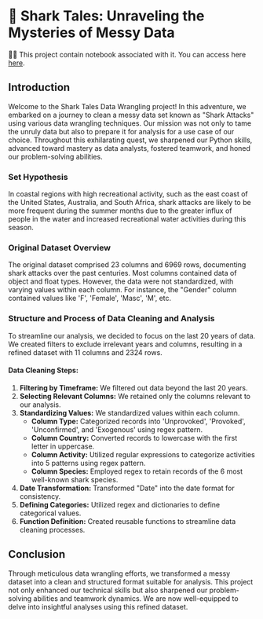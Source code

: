 # 🦈 Shark Tales: Unraveling the Mysteries of Messy Data

👩‍💻 This project contain notebook associated with it. You can access here [here](https://github.com/Lunatiss/mini_py_sharks_attacks/blob/main/py_shark.ipynb).

## Introduction
Welcome to the Shark Tales Data Wrangling project! In this adventure, we embarked on a journey to clean a messy data set known as "Shark Attacks" using various data wrangling techniques. Our mission was not only to tame the unruly data but also to prepare it for analysis for a use case of our choice. Throughout this exhilarating quest, we sharpened our Python skills, advanced toward mastery as data analysts, fostered teamwork, and honed our problem-solving abilities.

### Set Hypothesis
In coastal regions with high recreational activity, such as the east coast of the United States, Australia, and South Africa, shark attacks are likely to be more frequent during the summer months due to the greater influx of people in the water and increased recreational water activities during this season.

### Original Dataset Overview
The original dataset comprised 23 columns and 6969 rows, documenting shark attacks over the past centuries. Most columns contained data of object and float types. However, the data were not standardized, with varying values within each column. For instance, the "Gender" column contained values like 'F', 'Female', 'Masc', 'M', etc.

### Structure and Process of Data Cleaning and Analysis
To streamline our analysis, we decided to focus on the last 20 years of data. We created filters to exclude irrelevant years and columns, resulting in a refined dataset with 11 columns and 2324 rows.

#### Data Cleaning Steps:
1. **Filtering by Timeframe:** We filtered out data beyond the last 20 years.
2. **Selecting Relevant Columns:** We retained only the columns relevant to our analysis.
3. **Standardizing Values:** We standardized values within each column.
   - **Column Type:** Categorized records into 'Unprovoked', 'Provoked', 'Unconfirmed', and 'Exogenous' using regex pattern.
   - **Column Country:** Converted records to lowercase with the first letter in uppercase.
   - **Column Activity:** Utilized regular expressions to categorize activities into 5 patterns using regex pattern.
   - **Column Species:** Employed regex to retain records of the 6 most well-known shark species.
4. **Date Transformation:** Transformed "Date" into the date format for consistency.
5. **Defining Categories:** Utilized regex and dictionaries to define categorical values.
6. **Function Definition:** Created reusable functions to streamline data cleaning processes.

## Conclusion
Through meticulous data wrangling efforts, we transformed a messy dataset into a clean and structured format suitable for analysis. This project not only enhanced our technical skills but also sharpened our problem-solving abilities and teamwork dynamics. We are now well-equipped to delve into insightful analyses using this refined dataset.
